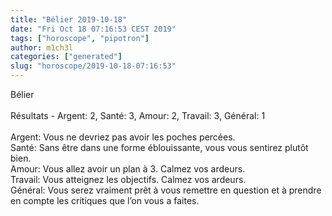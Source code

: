 ```yaml
---
title: "Bélier 2019-10-18"
date: "Fri Oct 18 07:16:53 CEST 2019"
tags: ["horoscope", "pipotron"]
author: m1ch3l
categories: ["generated"]
slug: "horoscope/2019-10-18-07:16:53"
---
```


Bélier<br>
<br>
Résultats - Argent: 2, Santé: 3, Amour: 2, Travail: 3, Général: 1<br>
<br>
Argent:  Vous ne devriez pas avoir les poches percées. <br>
Santé:   Sans être dans une forme éblouissante, vous vous sentirez plutôt bien. <br>
Amour:   Vous allez avoir un plan à 3. Calmez vos ardeurs.<br>
Travail: Vous atteignez les objectifs. Calmez vos ardeurs.<br>
Général: Vous serez vraiment prêt à vous remettre en question et à prendre en compte les critiques que l’on vous a faites.<br>
